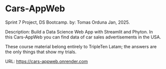 # Cars-AppWeb
Sprint 7 Project, DS Bootcamp.
by: Tomas Orduna
Jan, 2025.

Description: Build a Data Science Web App with Streamlit and Phyton.
In this Cars-AppWeb you can find data of car sales advertisements in the USA.

These course material belong entirely to TripleTen Latam; the answers are the only things that show my trials.

URL: https://cars-appweb.onrender.com
